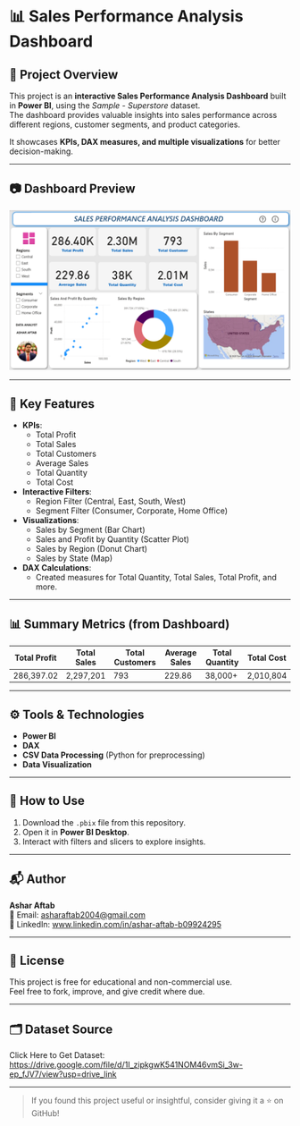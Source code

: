 ﻿# 📊 Sales Performance Analysis Dashboard

## 📌 Project Overview
This project is an **interactive Sales Performance Analysis Dashboard** built in **Power BI**, using the *Sample - Superstore* dataset.  
The dashboard provides valuable insights into sales performance across different regions, customer segments, and product categories.

It showcases **KPIs, DAX measures, and multiple visualizations** for better decision-making.

---

## 📷 Dashboard Preview

![Dashboard Screenshot](PIC/dashboard_screenshot.PNG)

---

## 🔹 Key Features
- **KPIs**:
  - Total Profit
  - Total Sales
  - Total Customers
  - Average Sales
  - Total Quantity
  - Total Cost
- **Interactive Filters**:
  - Region Filter (Central, East, South, West)
  - Segment Filter (Consumer, Corporate, Home Office)
- **Visualizations**:
  - Sales by Segment (Bar Chart)
  - Sales and Profit by Quantity (Scatter Plot)
  - Sales by Region (Donut Chart)
  - Sales by State (Map)
- **DAX Calculations**:
  - Created measures for Total Quantity, Total Sales, Total Profit, and more.

---

## 📊 Summary Metrics (from Dashboard)
| Total Profit | Total Sales | Total Customers | Average Sales | Total Quantity | Total Cost |
|--------------|-------------|-----------------|--------------|---------------|------------|
| 286,397.02   | 2,297,201   | 793             | 229.86       | 38,000+       | 2,010,804  |

---

## ⚙ Tools & Technologies
- **Power BI**
- **DAX**
- **CSV Data Processing** (Python for preprocessing)
- **Data Visualization**

---

## 🚀 How to Use
1. Download the `.pbix` file from this repository.
2. Open it in **Power BI Desktop**.
3. Interact with filters and slicers to explore insights.

---
## 📬 Author  
**Ashar Aftab**  
📧 Email: [asharaftab2004@gmail.com](mailto:asharaftab2004@gmail.com)  
🔗 LinkedIn: www.linkedin.com/in/ashar-aftab-b09924295

---

## 📜 License  
This project is free for educational and non-commercial use.  
Feel free to fork, improve, and give credit where due.

---

## 🗂️ Dataset Source

Click Here to Get Dataset: https://drive.google.com/file/d/1I_zipkgwK541NOM46vmSi_3w-ep_fJV7/view?usp=drive_link

---

> If you found this project useful or insightful, consider giving it a ⭐ on GitHub!


